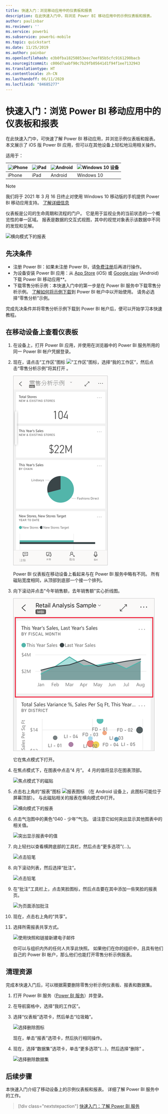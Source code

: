 ```yaml
---
title: 快速入门：浏览移动应用中的仪表板和报表
description: 在此快速入门中，将浏览 Power BI 移动应用中的示例仪表板和报表。
author: paulinbar
ms.reviewer: ''
ms.service: powerbi
ms.subservice: powerbi-mobile
ms.topic: quickstart
ms.date: 11/25/2019
ms.author: painbar
ms.openlocfilehash: e3b0fba18250853eec7eef85b5cfc9161290bacb
ms.sourcegitcommit: c006d7aabf90c7b29fb05641d1f94f1ee7132943
ms.translationtype: HT
ms.contentlocale: zh-CN
ms.lasthandoff: 06/11/2020
ms.locfileid: "84685277"
---
```

# <a name="quickstart-explore-dashboards-and-reports-in-the-power-bi-mobile-apps"></a>快速入门：浏览 Power BI 移动应用中的仪表板和报表
在此快速入门中，可快速了解 Power BI 移动应用，并浏览示例仪表板和报表。 本文展示了 iOS 版 Power BI 应用，但可以在其他设备上轻松地沿用相关操作。

适用于：

| ![iPhone](./media/mobile-apps-quickstart-view-dashboard-report/iphone-logo-30-px.png) | ![iPad](./media/mobile-apps-quickstart-view-dashboard-report/ipad-logo-30-px.png) | ![Android](./media/mobile-apps-quickstart-view-dashboard-report/android-logo-30-px.png) | ![Windows 10 设备](./media/mobile-apps-quickstart-view-dashboard-report/win-10-logo-30-px.png) |
|:--- |:--- |:--- |:--- |
| iPhone | iPad | Android | Windows 10 |

>[!NOTE]
>我们将于 2021 年 3 月 16 日终止对使用 Windows 10 移动版的手机提供 Power BI 移动应用支持。 [了解详细信息](https://go.microsoft.com/fwlink/?linkid=2121400)

仪表板是公司的生命周期和流程的门户。 它是用于监视业务的当前状态的一个概览性的单一区域。 报表是数据的交互式视图，其中的视觉对象表示该数据中不同的发现和见解。 

![横向模式下的报表](././media/mobile-apps-quickstart-view-dashboard-report/power-bi-android-quickstart-report.png)

## <a name="prerequisites"></a>先决条件

* 注册 Power BI：如果未注册 Power BI，请[免费注册](https://app.powerbi.com/signupredirect?pbi_source=web)后再进行操作。
* 为设备安装 Power BI 应用：从 [App Store](https://apps.apple.com/app/microsoft-power-bi/id929738808) (iOS) 或 [Google play](https://play.google.com/store/apps/details?id=com.microsoft.powerbim&amp;amp;clcid=0x409) (Android) 下载 Power BI 移动应用**。
* 下载零售分析示例：本快速入门中的第一步是在 Power BI 服务中下载零售分析示例。 [了解如何将示例下载](./mobile-apps-download-samples.md)到 Power BI 帐户中以开始使用。 请务必选择“零售分析”示例。

完成先决条件并将零售分析示例下载到 Power BI 帐户后，便可以开始学习本快速教程。

## <a name="view-a-dashboard-on-your-mobile-device"></a>在移动设备上查看仪表板
1. 在设备上，打开 Power BI 应用，并使用在浏览器中的 Power BI 服务所用的同一 Power BI 帐户凭据登录。
 
1. 现在，请点击“工作区”图标 ![“工作区”图标](./media/mobile-apps-quickstart-view-dashboard-report/power-bi-iphone-workspaces-button.png)，选择“我的工作区”，然后点击“零售分析示例”将其打开 。

    ![我的工作区中的仪表板](./media/mobile-apps-quickstart-view-dashboard-report/power-bi-android-quickstart-dashboard.png)
   
    Power BI 仪表板在移动设备上看起来与在 Power BI 服务中略有不同。 所有磁贴宽度相同，从顶部到底部一个接一个排列。

6. 向下滚动并点击"今年销售额，去年销售额"实心折线图。

    ![点击磁贴以转到焦点模式](./media/mobile-apps-quickstart-view-dashboard-report/power-bi-android-quickstart-tap-tile-fave.png)

    它在焦点模式下打开。

7. 在焦点模式下，在图表中点击“4 月”。 4 月的值将显示在图表顶部。

    ![焦点模式下的磁贴](./media/mobile-apps-quickstart-view-dashboard-report/power-bi-android-quickstart-tile-focus.png)

8. 点击右上角的“报表”图标 ![报表图标](./media/mobile-apps-quickstart-view-dashboard-report/power-bi-android-quickstart-report-icon.png) （在 Android 设备上，此图标可能位于屏幕顶部）。 与此磁贴相关的报表在横向模式中打开。

    ![横向模式下的报表](././media/mobile-apps-quickstart-view-dashboard-report/power-bi-android-quickstart-report.png)

9. 点击气泡图中的黄色“040 - 少年”气泡。 请注意它如何突出显示其他图表中的相关值。 

    ![突出显示报表中的值](./media/mobile-apps-quickstart-view-dashboard-report/power-bi-android-quickstart-cross-highlight.png)

10. 向上轻扫以查看横跨底部的工具栏，然后点击“更多选项”(...)。

    ![点击铅笔](./media/mobile-apps-quickstart-view-dashboard-report/power-bi-android-quickstart-tap-pencil.png)


11. 向下滚动列表，然后选择“批注”。

    ![点击铅笔](./media/mobile-apps-quickstart-view-dashboard-report/power-bi-android-quickstart-tap-pencil2.png)

12. 在“批注”工具栏上，点击笑脸图标，然后点击要在其中添加一些笑脸的报表页。
 
    ![为页面添加批注](./media/mobile-apps-quickstart-view-dashboard-report/power-bi-android-quickstart-annotate.png)

13. 现在，点击右上角的“共享”。

14. 选择所需报表共享方式。  

    ![使用快照和链接新建电子邮件](./media/mobile-apps-quickstart-view-dashboard-report/power-bi-android-quickstart-send-snapshot.png)

    你可以与组织内外的任何人共享此快照。 如果他们在你的组织中，且具有他们自己的 Power BI 帐户，那么他们也能打开零售分析示例报表。

## <a name="clean-up-resources"></a>清理资源

完成本快速入门后，可以根据需要删除零售分析示例仪表板、报表和数据集。

1. 打开 Power BI 服务（[Power BI 服务](https://app.powerbi.com)）并登录。

2. 在导航窗格中，选择“我的工作区”。

3. 选择“仪表板”选项卡，然后单击“垃圾箱”。

    ![选择删除图标](./media/mobile-apps-quickstart-view-dashboard-report/power-bi-android-quickstart-delete-retail.png)

    现在，单击“报表”选项卡，然后执行相同操作。

4. 现在，选择“数据集”选项卡，单击“更多选项”(...)，然后选择“删除” 。 


    ![选择删除数据集](./media/mobile-apps-quickstart-view-dashboard-report/power-bi-android-quickstart-delete-retail-datasets.png)

## <a name="next-steps"></a>后续步骤

本快速入门介绍了移动设备上的示例仪表板和报表。 详细了解 Power BI 服务中的工作。 

> [!div class="nextstepaction"]
> [快速入门：了解 Power BI 服务](../end-user-experience.md)

